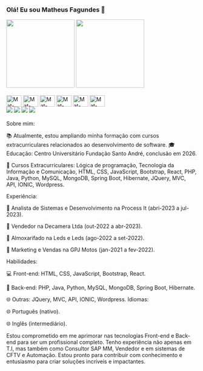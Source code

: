 ### Olá! Eu sou Matheus Fagundes 👋
<div>
        <img height="180em" src="https://github-readme-stats.vercel.app/api?username=mathefg&show_icons=true&theme=dracula&include_all_comits=true&count_private=true"/>
        <img height="180em" src="https://github-readme-stats.vercel.app/api/top-langs/?username=mathefg&layout=compact&langs_count=16&theme=dracula"/>
  </div>
  <div style="display: inline-block;"><br>
    <img align="center" alt="Mat-HTML" height="30" width="40" src="https://cdn.jsdelivr.net/gh/devicons/devicon/icons/html5/html5-original.svg">
    <img align="center" alt="Mat-CSS" height="30" width="40" src="https://cdn.jsdelivr.net/gh/devicons/devicon/icons/css3/css3-original.svg">
    <img align="center" alt="Mat-php" height="30" width="40" src="https://cdn.jsdelivr.net/gh/devicons/devicon/icons/php/php-original.svg">
    <img align="center" alt="Mat-java" height="30" width="40" src="https://cdn.jsdelivr.net/gh/devicons/devicon/icons/java/java-original.svg">
    <img align="center" alt="Mat-javascript" height="30" width="40" src="https://cdn.jsdelivr.net/gh/devicons/devicon/icons/javascript/javascript-original.svg">
    <img align="center" alt="Mat-python" height="30" width="40" src="https://cdn.jsdelivr.net/gh/devicons/devicon/icons/python/python-original.svg">
    
   </div><br>
   
   <div> 
  <a href="https://www.instagram.com/mathefg/" target="_blank"><img src="https://img.shields.io/badge/-Instagram-%23E4405F?style=for-the-badge&logo=instagram&logoColor=white" target="_blank"></a> 
  <a href = "mailto:mthfagundes@gmail.com"><img src="https://img.shields.io/badge/-Gmail-%23333?style=for-the-badge&logo=gmail&logoColor=white" target="_blank"></a>
  <a href="https://www.linkedin.com/in/matheusfagundes2910/" target="_blank"><img src="https://img.shields.io/badge/-LinkedIn-%230077B5?style=for-the-badge&logo=linkedin&logoColor=white" target="_blank"></a> 
  <a href="https://contate.me/matheusfagundes2910" target="_blank"><img src="https://img.shields.io/badge/WhatsApp-25D366?style=for-the-badge&logo=whatsapp&logoColor=white" target="_blank"></a> 
  
</div>
    <br
Sou um estudante de Engenharia da Computação no 5º semestre, dedicado ao aprimoramento acadêmico e prático na área de Tecnologia da Informação (T.I). Meu objetivo é me tornar um profissional de alta excelência nesse campo.

Sobre mim:


📚 Atualmente, estou ampliando minha formação com cursos extracurriculares relacionados ao desenvolvimento de software.
🎓 Educação: Centro Universitário Fundação Santo André, conclusão em 2026.

🚀 Cursos Extracurriculares: Lógica de programação, Tecnologia da Informação e Comunicação, HTML, CSS, JavaScript, Bootstrap, React, PHP, Java, Python, MySQL, MongoDB, Spring Boot, Hibernate, JQuery, MVC, API, IONIC, Wordpress.

Experiência:

💼 Analista de Sistemas e Desenvolvimento na Process It (abri-2023 a jul-2023).

💼 Vendedor na Decamera Ltda (out-2022 a abr-2023).

💼 Almoxarifado na Leds e Leds (ago-2022 a set-2022).

💼 Marketing e Vendas na GPJ Motos (jan-2021 a fev-2022).

Habilidades:

💻 Front-end: HTML, CSS, JavaScript, Bootstrap, React.

💾 Back-end: PHP, Java, Python, MySQL, MongoDB, Spring Boot, Hibernate.

🌐 Outras: JQuery, MVC, API, IONIC, Wordpress.
Idiomas:

🌐 Português (nativo).

🌐 Inglês (intermediário).

Estou comprometido em me aprimorar nas tecnologias Front-end e Back-end para ser um profissional completo. Tenho experiência não apenas em T.I, mas também como Consultor SAP MM, Vendedor e em sistemas de CFTV e Automação. Estou pronto para contribuir com conhecimento e entusiasmo para criar soluções incríveis e impactantes.
